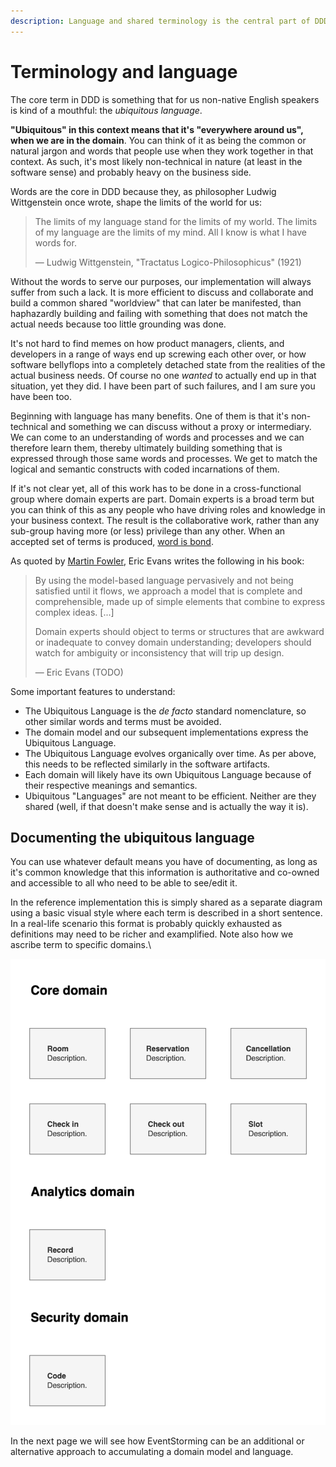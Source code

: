 ```yaml
---
description: Language and shared terminology is the central part of DDD.
---
```


# Terminology and language

The core term in DDD is something that for us non-native English speakers is kind of a mouthful: the _ubiquitous language_.

**"Ubiquitous" in this context means that it's "everywhere around us", when we are in the domain**. You can think of it as being the common or natural jargon and words that people use when they work together in that context. As such, it's most likely non-technical in nature (at least in the software sense) and probably heavy on the business side.

Words are the core in DDD because they, as philosopher Ludwig Wittgenstein once wrote, shape the limits of the world for us:

> The limits of my language stand for the limits of my world. The limits of my language are the limits of my mind. All I know is what I have words for.
>
> — Ludwig Wittgenstein, "Tractatus Logico-Philosophicus" (1921)

Without the words to serve our purposes, our implementation will always suffer from such a lack. It is more efficient to discuss and collaborate and build a common shared "worldview" that can later be manifested, than haphazardly building and failing with something that does not match the actual needs because too little grounding was done.

It's not hard to find memes on how product managers, clients, and developers in a range of ways end up screwing each other over, or how software bellyflops into a completely detached state from the realities of the actual business needs. Of course no one _wanted_ to actually end up in that situation, yet they did. I have been part of such failures, and I am sure you have been too.

Beginning with language has many benefits. One of them is that it's non-technical and something we can discuss without a proxy or intermediary. We can come to an understanding of words and processes and we can therefore learn them, thereby ultimately building something that is expressed through those same words and processes. We get to match the logical and semantic constructs with coded incarnations of them.

If it's not clear yet, all of this work has to be done in a cross-functional group where domain experts are part. Domain experts is a broad term but you can think of this as any people who have driving roles and knowledge in your business context. The result is the collaborative work, rather than any sub-group having more (or less) privilege than any other. When an accepted set of terms is produced, [word is bond](https://www.urbandictionary.com/define.php?term=Word%20is%20bond).

As quoted by [Martin Fowler](https://martinfowler.com/bliki/UbiquitousLanguage.html), Eric Evans writes the following in his book:

> By using the model-based language pervasively and not being satisfied until it flows, we approach a model that is complete and comprehensible, made up of simple elements that combine to express complex ideas. \[...]
>
> Domain experts should object to terms or structures that are awkward or inadequate to convey domain understanding; developers should watch for ambiguity or inconsistency that will trip up design.
>
> — Eric Evans (TODO)

Some important features to understand:

* The Ubiquitous Language is the _de facto_ standard nomenclature, so other similar words and terms must be avoided.
* The domain model and our subsequent implementations express the Ubiquitous Language.
* The Ubiquitous Language evolves organically over time. As per above, this needs to be reflected similarly in the software artifacts.
* Each domain will likely have its own Ubiquitous Language because of their respective meanings and semantics.
* Ubiquitous "Languages" are not meant to be efficient. Neither are they shared (well, if that doesn't make sense and is actually the way it is).

## Documenting the ubiquitous language

You can use whatever default means you have of documenting, as long as it's common knowledge that this information is authoritative and co-owned and accessible to all who need to be able to see/edit it.

In the reference implementation this is simply shared as a separate diagram using a basic visual style where each term is described in a short sentence. In a real-life scenario this format is probably quickly exhausted as definitions may need to be richer and examplified. Note also how we ascribe term to specific domains.\


![TODO](<../.gitbook/assets/Get-A-Room Ubiquitous Language.png>)

In the next page we will see how EventStorming can be an additional or alternative approach to accumulating a domain model and language.
